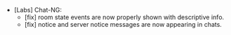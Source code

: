 - [Labs] Chat-NG:
  - [fix] room state events are now properly shown with descriptive info.
  - [fix] notice and server notice messages are now appearing in chats.
